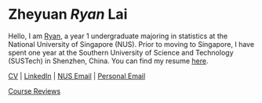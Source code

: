 # Zheyuan _Ryan_ Lai

Hello, I am [Ryan][biophoto], a year 1 undergraduate majoring in statistics at the National University of Singapore (NUS). Prior to moving to Singapore, I have spent one year at the Southern University of Science and Technology (SUSTech) in Shenzhen, China. You can find my resume [here][resume].

[CV][resume] | [LinkedIn][linkedin] | [NUS Email][nusemail] | [Personal Email][personal_email]

[resume]: https://ryanlaimr.github.io/files/resume.pdf
[linkedin]: https://linkedin.com/in/zheyuanlai
[nusemail]: mailto:zheyuan_lai@u.nus.edu
[personal_email]: mailto:ryanlai.zheyuan@gmail.com
[biophoto]: https://ryanlaimr.github.io/assets/bio-photo.jpg

[Course Reviews][reviews]

[reviews]: https://ryanlaimr.github.io/pages/reviews